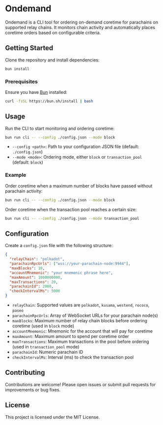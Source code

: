 # Ondemand

Ondemand is a CLI tool for ordering on-demand coretime for parachains on supported relay chains. It monitors chain activity and automatically places coretime orders based on configurable criteria.

## Getting Started

Clone the repository and install dependencies:

```sh
bun install
```

### Prerequisites

Ensure you have [Bun](https://bun.sh/) installed:

```sh
curl -fsSL https://bun.sh/install | bash
```

## Usage

Run the CLI to start monitoring and ordering coretime:

```sh
bun run cli -- --config ./config.json --mode block
```

- `--config <path>`: Path to your configuration JSON file (default: `./config.json`)
- `--mode <mode>`: Ordering mode, either `block` or `transaction_pool` (default: `block`)

### Example

Order coretime when a maximum number of blocks have passed without parachain activity:

```sh
bun run cli -- --config ./config.json --mode block
```

Order coretime when the transaction pool reaches a certain size:

```sh
bun run cli -- --config ./config.json --mode transaction_pool
```

## Configuration

Create a `config.json` file with the following structure:

```json
{
  "relayChain": "polkadot",
  "parachainRpcUrls": ["wss://your-parachain-node:9944"],
  "maxBlocks": 10,
  "accountMnemonic": "your mnemonic phrase here",
  "maxAmount": 1000000000,
  "maxTransactions": 20,
  "parachainId": 2000,
  "checkIntervalMs": 5000
}
```

- `relayChain`: Supported values are `polkadot`, `kusama`, `westend`, `rococo`, `paseo`
- `parachainRpcUrls`: Array of WebSocket URLs for your parachain node(s)
- `maxBlocks`: Maximum number of relay chain blocks before ordering coretime (used in `block` mode)
- `accountMnemonic`: Mnemonic for the account that will pay for coretime
- `maxAmount`: Maximum amount to spend per coretime order
- `maxTransactions`: Maximum transactions in the pool before ordering (used in `transaction_pool` mode)
- `parachainId`: Numeric parachain ID
- `checkIntervalMs`: Interval (ms) to check the transaction pool

## Contributing

Contributions are welcome! Please open issues or submit pull requests for improvements or bug fixes.

## License

This project is licensed under the MIT License.